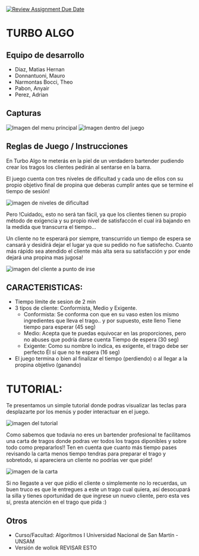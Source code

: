 [![Review Assignment Due Date](https://classroom.github.com/assets/deadline-readme-button-24ddc0f5d75046c5622901739e7c5dd533143b0c8e959d652212380cedb1ea36.svg)](https://classroom.github.com/a/ZsGkf2mM)
# TURBO ALGO
## Equipo de desarrollo

- Diaz, Matias Hernan
- Donnantuoni, Mauro
- Narmontas Bocci, Theo
- Pabon, Anyair
- Perez, Adrian

## Capturas

![Imagen del menu principal](https://github.com/algo1unsam/tpgame_2023s1-turbo_algo/blob/dev/imagenes_readme/menu_principal.png)
![Imagen dentro del juego](https://github.com/algo1unsam/tpgame_2023s1-turbo_algo/blob/dev/imagenes_readme/juego_cliente_pide_trago.png)


## Reglas de Juego / Instrucciones

  En Turbo Algo te meterás en la piel de un verdadero bartender pudiendo crear
los tragos los clientes pedirán al sentarse en la barra.

  El juego cuenta con tres niveles de dificultad y cada uno de ellos con su propio objetivo final de 
  propina que deberas cumplir antes que se termine el tiempo de sesión!

![imagen de niveles de dificultad](https://github.com/algo1unsam/tpgame_2023s1-turbo_algo/blob/dev/imagenes_readme/menu_seleccion_dificultad.png)

  Pero !Cuidado¡, esto no será tan fácil, ya que los clientes tienen su propio método
de exigencia y su propio nivel de satisfaccón el cual irá bajando en la medida que transcurra el tiempo...
  
  Un cliente no te esperará por siempre, transcurrido un tiempo de espera se cansará y desidirá
dejar el lugar ya que su pedido no fue satisfecho. Cuanto más rápido sea atendido el cliente
más alta sera su satisfacción y por ende dejará una propina mas jugosa!

![imagen del cliente a punto de irse](https://github.com/algo1unsam/tpgame_2023s1-turbo_algo/blob/dev/imagenes_readme/juego_cliente_no_espera.png)

## CARACTERISTICAS:

* Tiempo límite de sesion de 2 min
* 3 tipos de cliente: Conformista, Medio y Exigente.
  - Conformista: Se conforma con que en su vaso esten los mismo ingredientes que lleva el trago.. y por supuesto, este lleno
                Tiene tiempo para esperar (45 seg)
  - Medio: Acepta que te puedas equivocar en las proporciones, pero no abuses que podría darse cuenta
                Tiempo de espera (30 seg)
  - Exigente: Como su nombre lo indica, es exigente, el trago debe ser perfecto
                Él sí que no te espera (16 seg)
* El juego termina o bien al finalizar el tiempo (perdiendo) o al llegar a la propina objetivo (ganando)

# TUTORIAL:

Te presentamos un simple tutorial donde podras visualizar las teclas para desplazarte por los menús y poder interactuar
en el juego.

![imagen del tutorial](https://github.com/algo1unsam/tpgame_2023s1-turbo_algo/blob/dev/imagenes_readme/menu_tutorial.png)

Como sabemos que todavia no eres un bartender profesional te facilitamos una carta de tragos donde podras
ver todos los tragos diponibles y sobre todo como prepararlos!!
Ten en cuenta que cuanto más tiempo pases revisando la carta menos tiempo tendras para preparar el trago
y sobretodo, si apareciera un cliente no podrías ver que pide!

![imagen de la carta](https://github.com/algo1unsam/tpgame_2023s1-turbo_algo/blob/dev/imagenes_readme/juego_carta.png)

Si no llegaste a ver que pidio el cliente o simplemente no lo recuerdas, un buen truco es que le
entregues a este un trago cual quiera, así desocupará la silla y tienes oportunidad de que ingrese un nuevo 
cliente, pero esta ves sí, presta atención en el trago que pida :)


## Otros

- Curso/Facultad: Algoritmos I Universidad Nacional de San Martín - UNSAM
- Versión de wollok REVISAR ESTO

